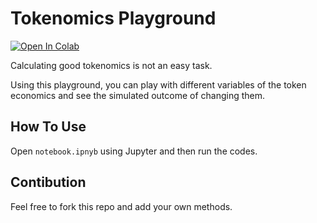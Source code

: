 # Tokenomics Playground

[![Open In Colab](https://colab.research.google.com/assets/colab-badge.svg)](https://colab.research.google.com/github/thesepehrm/tokenomics-playground/blob/master/collab.ipynb)

Calculating good tokenomics is not an easy task.

Using this playground, you can play with different variables of the token economics and see the simulated outcome of changing them.

## How To Use

Open `notebook.ipnyb` using Jupyter and then run the codes.

## Contibution

Feel free to fork this repo and add your own methods.
